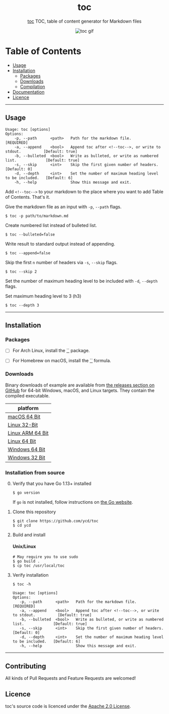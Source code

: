 <div align="center">
<h1>toc</h1>

[toc](https://github.com/ycd/toc) TOC, table of content generator for Markdown files


![toc gif](assets/toc.gif)

</div>


# Table of Contents

- [Usage](#usage)
- [Installation](#installation)
    - [Packages](#packages)
    - [Downloads](#downloads)
    - [Compilation](#compilation)
- [Documentation](#documentation)
- [Licence](#licence)

---

## Usage



```
Usage: toc [options]
Options:
	-p, --path      <path>   Path for the markdown file.                               [REQUIRED]
	-a, --append    <bool>   Append toc after <!--toc-->, or write to stdout.          [Default: true]
	-b, --bulleted  <bool>   Write as bulleted, or write as numbered list.             [Default: true] 
	-s, --skip      <int>    Skip the first given number of headers.                   [Default: 0]
	-d, --depth     <int>    Set the number of maximum heading level to be included.   [Default: 6]
	-h, --help               Show this message and exit.
```

Add `<!--toc-->`  to your markdown to the place where you want to add Table of Contents. That's it.

Give the markdown file as an input with `-p`, `--path` flags.

```
$ toc -p path/to/markdown.md
```

Create numbered list instead of bulleted list.

```
$ toc --bulleted=false
```

Write result to standard output instead of appending.

```
$ toc --append=false
```

Skip the first `n` number of headers via `-s`, `--skip` flags.

```
$ toc --skip 2
```

Set the number of maximum heading level to be included with `-d`, `--depth` flags. 

Set maximum heading level to 3 (h3)

```
$ toc --depth 3
```

---


## Installation


### Packages

* [ ] For Arch Linux, install the [``]() package.
* [ ] For Homebrew on macOS, install the [``]() formula.


### Downloads

Binary downloads of example are available from [the releases section on GitHub](https://github.com/ycd/toc/releases/) for 64-bit Windows, macOS, and Linux targets. They contain the compiled executable.

| platform     |
| ----------- | 
| [macOS 64 Bit](https://github.com/ycd/toc/releases/download/v0.2.5/toc_0.2.5_darwin_x86_64.tar.gz)   
| [Linux 32-Bit](https://github.com/ycd/toc/releases/download/v0.2.5/toc_0.2.5_linux_i386.tar.gz) 
| [Linux ARM 64 Bit](https://github.com/ycd/toc/releases/download/v0.2.5/toc_0.2.5_linux_arm64.tar.gz)    
| [Linux 64 Bit](https://github.com/ycd/toc/releases/download/v0.2.5/toc_0.2.5_linux_x86_64.tar.gz)    
| [Windows 64 Bit](https://github.com/ycd/toc/releases/download/v0.2.5/toc_0.2.5_windows_x86_64.zip)       
| [Windows 32 Bit](https://github.com/ycd/toc/releases/download/v0.2.5/toc_0.2.5_windows_i386.zip)       



### Installation from source

0. Verify that you have Go 1.13+ installed

   ```
   $ go version
   ```

   If `go` is not installed, follow instructions on [the Go website](https://golang.org/doc/install).

1. Clone this repository

   ```
   $ git clone https://github.com/ycd/toc 
   $ cd ycd
   ```

2. Build and install

   #### Unix/Linux
   ```
   # May require you to use sudo
   $ go build .
   $ cp toc /usr/local/toc
   ```
   
3. Verify installation

   ```
   $ toc -h 

   Usage: toc [options]
   Options:
      -p, --path      <path>   Path for the markdown file.                               [REQUIRED]
      -a, --append    <bool>   Append toc after <!--toc-->, or write to stdout.          [Default: true]
      -b, --bulleted  <bool>   Write as bulleted, or write as numbered list.             [Default: true] 
      -s, --skip      <int>    Skip the first given number of headers.                   [Default: 0]
      -d, --depth     <int>    Set the number of maximum heading level to be included.   [Default: 6]
      -h, --help               Show this message and exit.
   ```
---


## Contributing

All kinds of Pull Requests and Feature Requests are welcomed!

## Licence

toc's source code is licenced under the [Apache 2.0 License](https://www.apache.org/licenses/LICENSE-2.0.txt).
